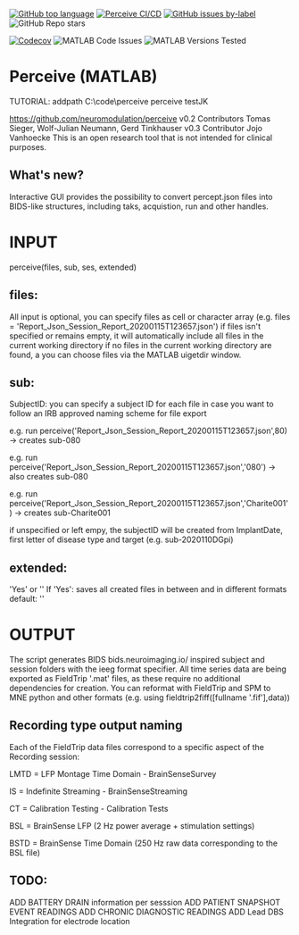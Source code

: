 [![GitHub top language](https://img.shields.io/github/languages/top/neuromodulation/perceive)](https://matlab.mathworks.com/)  [![Perceive CI/CD](https://github.com/neuromodulation/perceive/actions/workflows/main.yml/badge.svg)](https://github.com/neuromodulation/perceive/actions/workflows/main.yml) [![GitHub issues by-label](https://img.shields.io/github/issues-raw/neuromodulation/perceive/bug)](https://github.com/neuromodulation/perceive/issues?q=is%3Aissue+is%3Aopen+label%3Abug) ![GitHub Repo stars](https://img.shields.io/github/stars/neuromodulation/perceive?style=social)

[![Codecov](https://img.shields.io/codecov/c/github/neuromodulation/perceive)](https://app.codecov.io/gh/neuromodulation/perceive) ![MATLAB Code Issues](https://img.shields.io/endpoint?url=https%3A%2F%2Fraw.githubusercontent.com%2Fneuromodulation%2Fperceive%2Fmain%2Freports%2Fbadge%2Fcode_issues.json) ![MATLAB Versions Tested](https://img.shields.io/endpoint?url=https%3A%2F%2Fraw.githubusercontent.com%2Fneuromodulation%2Fperceive%2Fmain%2Freports%2Fbadge%2Ftested_with.json) 


# Perceive (MATLAB)

TUTORIAL:
addpath C:\code\perceive
perceive
testJK

https://github.com/neuromodulation/perceive 
v0.2 Contributors Tomas Sieger, Wolf-Julian Neumann, Gerd Tinkhauser
v0.3 Contributor Jojo Vanhoecke
This is an open research tool that is not intended for clinical purposes. 

## What's new?

Interactive GUI provides the possibility to convert percept.json files into BIDS-like structures,
including taks, acquistion, run and other handles.

# INPUT

perceive(files, sub, ses, extended)

## files:
All input is optional, you can specify files as cell or character array
(e.g. files = 'Report_Json_Session_Report_20200115T123657.json') 
if files isn't specified or remains empty, it will automatically include
all files in the current working directory
if no files in the current working directory are found, a you can choose
files via the MATLAB uigetdir window.

## sub:
SubjectID: you can specify a subject ID for each file in case you want to follow an IRB approved naming scheme for file export

e.g. run perceive('Report_Json_Session_Report_20200115T123657.json',80) -> creates sub-080

e.g. run perceive('Report_Json_Session_Report_20200115T123657.json','080') -> also creates sub-080

e.g. run perceive('Report_Json_Session_Report_20200115T123657.json','Charite001') -> creates sub-Charite001

if unspecified or left empy, the subjectID will be created from
ImplantDate, first letter of disease type and target (e.g. sub-2020110DGpi)

## extended:
'Yes' or ''
If 'Yes': saves all created files in between and in different formats
default: ''


# OUTPUT

The script generates BIDS bids.neuroimaging.io/ inspired subject and session folders with the
ieeg format specifier. 
All time series data are being exported as FieldTrip '.mat' files, as these require no additional dependencies for creation.
You can reformat with FieldTrip and SPM to MNE python and other formats (e.g. using fieldtrip2fiff([fullname '.fif'],data))

## Recording type output naming
Each of the FieldTrip data files correspond to a specific aspect of the Recording session:

LMTD = LFP Montage Time Domain - BrainSenseSurvey

IS = Indefinite Streaming - BrainSenseStreaming

CT = Calibration Testing - Calibration Tests

BSL = BrainSense LFP (2 Hz power average + stimulation settings)

BSTD = BrainSense Time Domain (250 Hz raw data corresponding to the BSL file)

## TODO: 
ADD BATTERY DRAIN information per sesssion
ADD PATIENT SNAPSHOT EVENT READINGS
ADD CHRONIC DIAGNOSTIC READINGS
ADD Lead DBS Integration for electrode location

